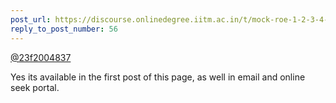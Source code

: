 ```yaml
---
post_url: https://discourse.onlinedegree.iitm.ac.in/t/mock-roe-1-2-3-4-tds-jan-2025/168449/58
reply_to_post_number: 56
---
```

[@23f2004837](/u/23f2004837)

Yes its available in the first post of this page, as well in email and online seek portal.